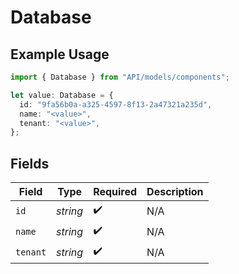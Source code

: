 # Database

## Example Usage

```typescript
import { Database } from "API/models/components";

let value: Database = {
  id: "9fa56b0a-a325-4597-8f13-2a47321a235d",
  name: "<value>",
  tenant: "<value>",
};
```

## Fields

| Field              | Type               | Required           | Description        |
| ------------------ | ------------------ | ------------------ | ------------------ |
| `id`               | *string*           | :heavy_check_mark: | N/A                |
| `name`             | *string*           | :heavy_check_mark: | N/A                |
| `tenant`           | *string*           | :heavy_check_mark: | N/A                |